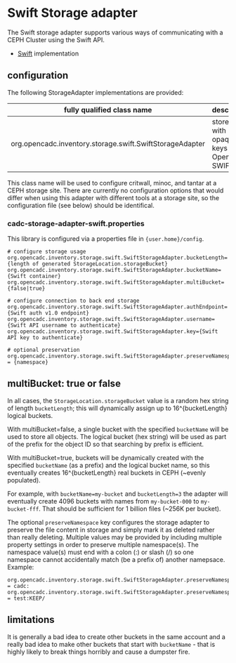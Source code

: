 # Swift Storage adapter 

The Swift storage adapter supports various ways of communicating with a CEPH Cluster using the Swift API. 

* [Swift](https://docs.ceph.com/docs/master/radosgw/swift/) implementation
## configuration

The following StorageAdapter implementations are provided:

|fully qualified class name|description|
|--------------------------|-----------|
|org.opencadc.inventory.storage.swift.SwiftStorageAdapter|stores files with opaque keys via OpenStack SWIFT API|

This class name will be used to configure critwall, minoc, and tantar at a CEPH storage site. There
are currently no configuration options that would differ when using this adapter with different tools
at a storage site, so the configuration file (see below) should be identifical.

### cadc-storage-adapter-swift.properties

This library is configured via a properties file in `{user.home}/config`.
```
# configure storage usage
org.opencadc.inventory.storage.swift.SwiftStorageAdapter.bucketLength={length of generated StorageLocation.storageBucket}
org.opencadc.inventory.storage.swift.SwiftStorageAdapter.bucketName={Swift container}
org.opencadc.inventory.storage.swift.SwiftStorageAdapter.multiBucket={false|true}

# configure connection to back end storage
org.opencadc.inventory.storage.swift.SwiftStorageAdapter.authEndpoint={Swift auth v1.0 endpoint}
org.opencadc.inventory.storage.swift.SwiftStorageAdapter.username={Swift API username to authenticate}
org.opencadc.inventory.storage.swift.SwiftStorageAdapter.key={Swift API key to authenticate}

# optional preservation
org.opencadc.inventory.storage.swift.SwiftStorageAdapter.preserveNamespace = {namespace}
```

## multiBucket: true or false
In all cases, the `StorageLocation.storageBucket` value is a random hex string of length `bucketLength`;
this will dynamically assign up to 16^{bucketLength} logical buckets.

With multiBucket=false, a single bucket with the specified `bucketName` will be used to store all objects. The logical
bucket (hex string) will be used as part of the prefix for the object ID so that searching by prefix is efficient.

With multiBucket=true, buckets will be dynamically created with the specified `bucketName` (as a prefix) and the
logical bucket name, so this eventually creates 16^{bucketLength} real buckets in CEPH (~evenly populated). 

For example, with `bucketName=my-bucket` and `bucketLength=3` the adapter will eventually create 4096 buckets with names from `my-bucket-000` to `my-bucket-fff`. That should be sufficient for 1 billion files (~256K per bucket).

The optional `preserveNamespace` key configures the storage adapter to preserve the file
content in storage and simply mark it as deleted rather than really deleting. Multiple values may be provided by including multiple property settings in order to preserve multiple
namespace(s). The namespace value(s) must end with a colon (:) or slash (/) so one namespace
cannot accidentally match (be a prefix of) another namepsace. Example:
```
org.opencadc.inventory.storage.swift.SwiftStorageAdapter.preserveNamespace = cadc:
org.opencadc.inventory.storage.swift.SwiftStorageAdapter.preserveNamespace = test:KEEP/
```

## limitations
It is generally a bad idea to create other buckets in the same account and a really bad idea to make other
buckets that start with `bucketName` - that is highly likely to break things horribly and cause a dumpster fire.
